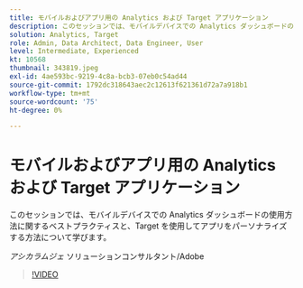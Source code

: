```yaml
---
title: モバイルおよびアプリ用の Analytics および Target アプリケーション
description: このセッションでは、モバイルデバイスでの Analytics ダッシュボードの使用方法に関するベストプラクティスと、Target を使用してアプリをパーソナライズする方法について学びます。
solution: Analytics, Target
role: Admin, Data Architect, Data Engineer, User
level: Intermediate, Experienced
kt: 10568
thumbnail: 343819.jpeg
exl-id: 4ae593bc-9219-4c8a-bcb3-07eb0c54ad44
source-git-commit: 1792dc318643aec2c12613f621361d72a7a918b1
workflow-type: tm+mt
source-wordcount: '75'
ht-degree: 0%

---
```


# モバイルおよびアプリ用の Analytics および Target アプリケーション

このセッションでは、モバイルデバイスでの Analytics ダッシュボードの使用方法に関するベストプラクティスと、Target を使用してアプリをパーソナライズする方法について学びます。

*アシカラムジェ* ソリューションコンサルタント/Adobe

>[!VIDEO](https://video.tv.adobe.com/v/343819/?quality=12&learn=on)

